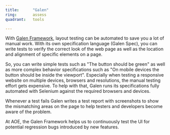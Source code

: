 ```yaml
---
title:      "Galen"
ring:       assess
quadrant:   tools

---
```


With [Galen Framework](http://galenframework.com/), layout testing can be automated to save you a lot of manual work. With its own specification language (Galen Spec), you can write tests to verify the correct look of the web page as well as the location and alignment of specific elements on a page.

So, you can write simple tests such as "The button should be green" as well as more complex behavior specifications such as "On mobile devices the button should be inside the viewport". Especially when testing a responsive website on multiple devices, browsers and resolutions, the manual testing effort gets expensive. To help with that, Galen runs its specifications fully automated with Selenium against the required browsers and devices.

Whenever a test fails Galen writes a test report with screenshots to show the mismatching areas on the page to help testers and developers become aware of the problem.

At AOE, the Galen Framework helps us to continuously test the UI for potential regression bugs introduced by new features.
